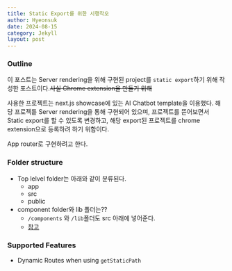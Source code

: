 ```yaml
---
title: Static Export를 위한 시행착오
author: Hyeonsuk
date: 2024-08-15
category: Jekyll
layout: post
---
```


### Outline
이 포스트는 Server rendering을 위해 구현된 project를 `static export`하기 위해 작성한 포스트이다.~~사실 Chrome extension을 만들기 위해~~

사용한 프로젝트는 next.js showcase에 있는 AI Chatbot template을 이용했다.
해당 프로젝틑 Server rendering을 통해 구현되어 있으며, 프로젝트를 뜯어보면서 Static export를 할 수 있도록 변경하고, 해당 export된 프로젝트를 chrome extension으로 등록하려 하기 위함이다.

App router로 구현하려고 한다.

### Folder structure
* Top lelvel folder는 아래와 같이 분류된다.
    * app
    * src
    * public
* component folder와 lib 폴더는??
    * `/components` 와 `/lib`폴더도 src 아래에 넣어준다.
    * [참고][1] 

### Supported Features
* Dynamic Routes when using `getStaticPath`

[1]: https://nextjs.org/docs/app/building-your-application/configuring/src-directory